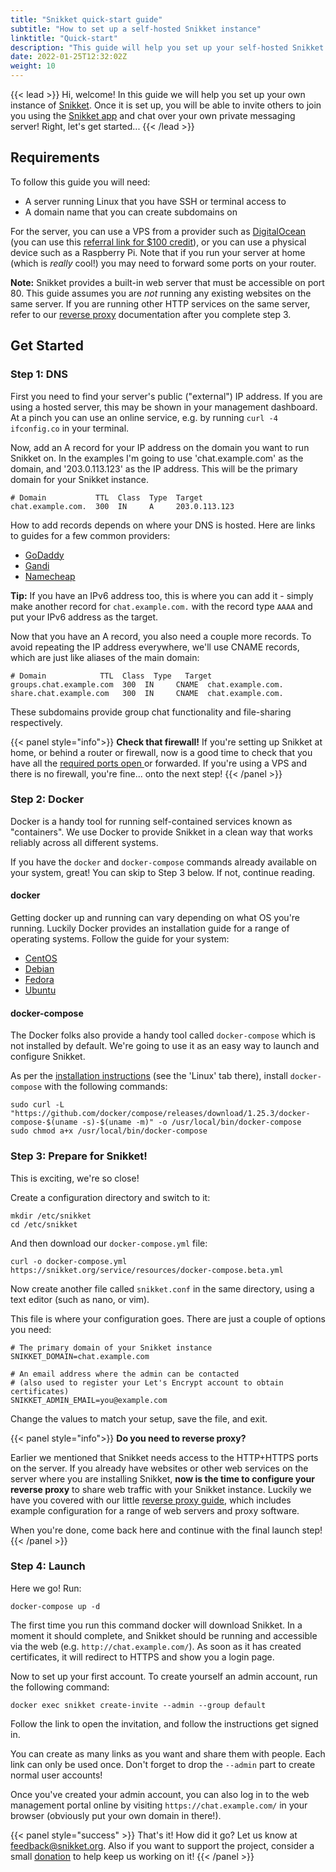```yaml
---
title: "Snikket quick-start guide"
subtitle: "How to set up a self-hosted Snikket instance"
linktitle: "Quick-start"
description: "This guide will help you set up your self-hosted Snikket instance."
date: 2022-01-25T12:32:02Z
weight: 10
---
```


{{< lead >}}
Hi, welcome! In this guide we will help you set up your own instance of [Snikket](/service/). Once it is set up,
you will be able to invite others to join you using the [Snikket app](/app/) and chat over your own
private messaging server!
Right, let's get started...
{{< /lead >}}

## Requirements

To follow this guide you will need:

 - A server running Linux that you have SSH or terminal access to
 - A domain name that you can create subdomains on

For the server, you can use a VPS from a provider such as [DigitalOcean](https://digitalocean.com/) (you can use this [referral link for $100 credit](https://m.do.co/c/3ade5a32d0e0)),
or you can use a physical device such as a Raspberry Pi. Note that if you run your server at home (which is _really_ cool!) you may need to forward some ports on your
router.

**Note:** Snikket provides a built-in web server that must be accessible on port 80. This guide assumes you are _not_ running any existing
websites on the same server. If you are running other HTTP services on the same server, refer to our [reverse proxy](../..//advanced/reverse_proxy/)
documentation after you complete step 3.

## Get Started

### Step 1: DNS

First you need to find your server's public ("external") IP address. If you are using a hosted server, this may be shown in your management dashboard.
At a pinch you can use an online service, e.g. by running `curl -4 ifconfig.co` in your terminal.

Now, add an A record for your IP address on the domain you want to run Snikket on. In the examples I'm going to use 'chat.example.com' as the domain,
and '203.0.113.123' as the IP address. This will be the primary domain for your Snikket instance.

```
# Domain           TTL  Class  Type  Target
chat.example.com.  300  IN     A     203.0.113.123
```

How to add records depends on where your DNS is hosted. Here are links to guides for a few common providers:

- [GoDaddy](https://uk.godaddy.com/help/add-an-a-record-19238)
- [Gandi](https://docs.gandi.net/en/domain_names/faq/record_types/a_record.html)
- [Namecheap](https://www.namecheap.com/support/knowledgebase/article.aspx/319/2237/how-can-i-set-up-an-a-address-record-for-my-domain)

**Tip:** If you have an IPv6 address too, this is where you can add it - simply make another record for `chat.example.com.` with the record
type `AAAA` and put your IPv6 address as the target.

Now that you have an A record, you also need a couple more records. To avoid repeating the IP address everywhere, we'll use CNAME records,
which are just like aliases of the main domain:

```
# Domain            TTL  Class  Type   Target
groups.chat.example.com  300  IN     CNAME  chat.example.com.
share.chat.example.com   300  IN     CNAME  chat.example.com.
```

These subdomains provide group chat functionality and file-sharing respectively.

{{< panel style="info">}}
**Check that firewall!**
If you're setting up Snikket at home, or behind a router or firewall, now is a good time to check that you have all the [required ports open
](../../advanced/firewall/) or forwarded. If you're using a VPS and there is no
firewall, you're fine... onto the next step!
{{< /panel >}}

### Step 2: Docker

Docker is a handy tool for running self-contained services known as "containers". We use Docker to provide Snikket
in a clean way that works reliably across all different systems.

If you have the `docker` and `docker-compose` commands already available on your system, great! You can skip to Step 3 below. If not, continue reading.

#### docker

Getting docker up and running can vary depending on what OS you're running. Luckily Docker provides an installation guide
for a range of operating systems. Follow the guide for your system:

- [CentOS](https://docs.docker.com/install/linux/docker-ce/centos/)
- [Debian](https://docs.docker.com/install/linux/docker-ce/debian/)
- [Fedora](https://docs.docker.com/install/linux/docker-ce/fedora/)
- [Ubuntu](https://docs.docker.com/install/linux/docker-ce/ubuntu/)

#### docker-compose

The Docker folks also provide a handy tool called `docker-compose` which is not installed by default. We're going to use it
as an easy way to launch and configure Snikket.

As per the [installation instructions](https://docs.docker.com/compose/install/) (see the 'Linux' tab there), install
`docker-compose` with the following commands:

```
sudo curl -L "https://github.com/docker/compose/releases/download/1.25.3/docker-compose-$(uname -s)-$(uname -m)" -o /usr/local/bin/docker-compose
sudo chmod a+x /usr/local/bin/docker-compose
```

### Step 3: Prepare for Snikket!

This is exciting, we're so close!

Create a configuration directory and switch to it:

```
mkdir /etc/snikket
cd /etc/snikket
```

And then download our `docker-compose.yml` file:

```
curl -o docker-compose.yml https://snikket.org/service/resources/docker-compose.beta.yml
```

Now create another file called `snikket.conf` in the same directory, using a text editor (such as nano, or vim).

This file is where your configuration goes. There are just a couple of options you need:

```
# The primary domain of your Snikket instance
SNIKKET_DOMAIN=chat.example.com

# An email address where the admin can be contacted
# (also used to register your Let's Encrypt account to obtain certificates)
SNIKKET_ADMIN_EMAIL=you@example.com
```

Change the values to match your setup, save the file, and exit.

{{< panel style="info">}}
**Do you need to reverse proxy?**

Earlier we mentioned that Snikket needs access to the HTTP+HTTPS ports on the server. If you already
have websites or other web services on the server where you are installing Snikket, **now is
the time to configure your reverse proxy** to share web traffic with your Snikket instance.
Luckily we have you covered with our little [reverse proxy guide](../../advanced/reverse_proxy/),
which includes example configuration for a range of web servers and proxy software.

When you're done, come back here and continue with the final launch step!
{{< /panel >}}

### Step 4: Launch

Here we go! Run:

```
docker-compose up -d
```

The first time you run this command docker will download Snikket. In a moment it should complete,
and Snikket should be running and accessible via the web (e.g. `http://chat.example.com/`). As
soon as it has created certificates, it will redirect to HTTPS and show you a login page.

Now to set up your first account. To create yourself an admin account, run the following command:

```
docker exec snikket create-invite --admin --group default
```

Follow the link to open the invitation, and follow the instructions get signed in.

You can create as many links as you want and share them with people. Each link can
only be used once. Don't forget to drop the `--admin` part to create normal user accounts!

Once you've created your admin account, you can also log in to the web management portal
online by visiting `https://chat.example.com/` in your browser (obviously put your own
domain in there!).

{{< panel style="success" >}}
That's it! How did it go? Let us know at feedback@snikket.org. Also if you want to support
the project, consider a small [donation](/donate/) to help keep us working on it!
{{< /panel >}}
